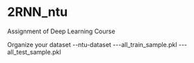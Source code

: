 # 2RNN_ntu
Assignment of Deep Learning Course

Organize your dataset
 --ntu-dataset
   ---all_train_sample.pkl
   ---all_test_sample.pkl

